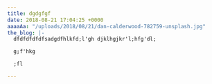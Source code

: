 ```yaml
---
title: dgdgfgf
date: 2018-08-21 17:04:25 +0000
aaaaAa: "/uploads/2018/08/21/dan-calderwood-782759-unsplash.jpg"
the_blog: |-
  dfdfdfdfdfsadgdfhlkfd;l'gh djklhgjkr'l;hfg'dl;

  g;f'hkg

  ;fl

---
```

